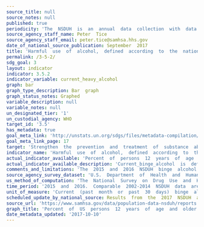 ```yaml
---
source_title: null
source_notes: null
published: true
periodicity: 'The  NSDUH  is  an  annual  data  collection  with  data  collection  occurring  continuously  from  early  January  through  late  December.'
source_agency_staff_name: Peter  Tice
source_agency_staff_email: peter.tice@samhsa.hhs.gov
date_of_national_source_publication: September  2017
title: 'Harmful  use  of  alcohol,  defined  according  to  the  national  context  as  alcohol  per  capita  consumption  (aged  15  years  and  older)  within  a  calendar  year  in  litres  of  pure  alcohol'
permalink: /3-5-2/
sdg_goal: 3
layout: indicator
indicator: 3.5.2
indicator_variable: current_heavy_alcohol
graph: bar
graph_type_description: Bar  graph
graph_status_notes: Graphed
variable_description: null
variable_notes: null
un_designated_tier: '1'
un_custodial_agency: WHO
target_id: '3.5'
has_metadata: true
goal_meta_link: 'http://unstats.un.org/sdgs/files/metadata-compilation/Metadata-Goal-3.pdf'
goal_meta_link_page: 17
target: 'Strengthen  the  prevention  and  treatment  of  substance  abuse,  including  narcotic  drug  abuse  and  harmful  use  of  alcohol.'
indicator_name: 'Harmful  use  of  alcohol,  defined  according  to  the  national  context  as  alcohol  per  capita  consumption  (aged  15  years  and  older)  within  a  calendar  year  in  litres  of  pure  alcohol'
actual_indicator_available: 'Percent  of  persons  12  years  of  age  and  older  reporting  current  binge  alcohol  consumption;  Percent  of  persons  12  years  of  age  and  older  reporting  current  heavy  alcohol  consumption.'
actual_indicator_available_description: 'Current_binge_alcohol  is  defined  as  drinking  five  or  more  drinks  (for  males)  and  four  or  more  drinks  (for  females)  on  the  same  occasion  (i.e.,  at  the  same  time  or  within  a  couple  hours  of  each  other)  on  at  least  1  day  in  the  past  30  days  (past  month).  Current_heavy_alcohol  is  defined  as  binge  drinking  on  the  same  occasion  on  each  of  5  or  more  days  in  the  past  30  days  (past  month).  All  current  (past  month)  heavy  alcohol  users  are  also  current  (past  month)  binge  alcohol  users.'
comments_and_limitations: 'The  2015  and  2016  NSDUH  binge  alcohol  and  heavy  alcohol  use  data  are  not  comparable  to  prior  survey  years  (2002-2014  NSDUH)  due  to  methodological  changes,  including  changing  the  definition  begininning  in  2015  for  females  from  five  to  four  drinks.  See  NSDUH  Methodological  Resource  Books  (MRB)  for  detailed  description  of  each  annaual  NSDUH  survey  (https://www.samhsa.gov/data/population-data-nsduh/reports?tab=39).'
source_agency_survey_dataset: 'U.S.  Department  of  Health  and  Human  Services  (HHS)/Substance  Abuse  and  Mental  Health  Services  Administration  (SAMHSA)/National  Survey  on  Drug  Use  and  Health  (NSDUH)'
us_method_of_computation: 'The  National  Survey  on  Drug  Use  and  Health  (NSDUH)  is  an  annual  survey  of  the  civilian,  noninstitutionalized  population  of  the  United  States  aged  12  years  old  or  older.  The  survey  covers  residents  of  households  and  individuals  in  noninstitutional  group  quarters  (e.g.,  shelters,  boarding  houses,  college  dormitories,  migratory  workers'  camps,  halfway  houses).  The  survey  excludes  people  with  no  fixed  address  (e.g.,  homeless  people  not  in  shelters),  military  personnel  on  active  duty,  and  residents  of  institutional  group  quarters,  such  as  jails,  nursing  homes,  mental  institutions,  and  long-term  care  hospitals.  The  NSDUH  employs  a  stratified  multistage  area  probability  sample  that  is  designed  to  be  representative  of  both  the  nation  as  a  whole  and  for  each  of  the  50  states  and  the  District  of  Columbia.'
time_period: '2015  and  2016.  Comparable  2002-2014  NSDUH  data  are  not  available.  '
unit_of_measure: 'Current  (past  month  or  past  30  days)  binge  alcohol  and  heavy  alcohol  use  data.  The  30  days  reference  the  date  of  interview  completed  through  the  annual  NSDUH  data  collection.'
scheduled_update_by_national_source: Results  from  the  2017  NSDUH  are  scheduled  for  release  by  September  2018.
source_url: 'https://www.samhsa.gov/data/population-data-nsduh/reports'
graph_title: 'Percent  of  US  persons  12  years  of  age  and  older  reporting  current  heavy  alcohol  consumption'
date_metadata_updated: '2017-10-10'  
---
```

